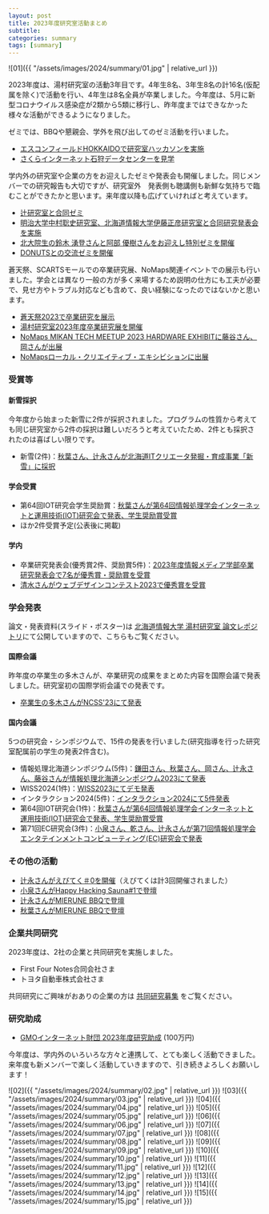 ```yaml
---
layout: post
title: 2023年度研究室活動まとめ
subtitle: 
categories: summary
tags: [summary]
---
```


![01]({{ "/assets/images/2024/summary/01.jpg" | relative_url }})

2023年度は、湯村研究室の活動3年目です。4年生8名、3年生8名の計16名(仮配属を除く)で活動を行い、4年生は8名全員が卒業しました。今年度は、5月に新型コロナウイルス感染症が2類から5類に移行し、昨年度まではできなかった様々な活動ができるようになりました。

ゼミでは、BBQや懇親会、学外を飛び出してのゼミ活動を行いました。

- [エスコンフィールドHOKKAIDOで研究室ハッカソンを実施](https://www.yumulab.org/event/2023/08/10/hackathon.html)
- [さくらインターネット石狩データセンターを見学](https://www.yumulab.org/event/2023/11/07/sakura.html)

学内外の研究室や企業の方をお迎えしたゼミや発表会も開催しました。同じメンバーでの研究報告も大切ですが、研究室外　発表側も聴講側も新鮮な気持ちで臨むことができたかと思います。来年度以降も広げていければと考えています。

- [辻研究室と合同ゼミ](https://twitter.com/yumulab/status/1673666277494104066)
- [明治大学中村聡史研究室、北海道情報大学伊藤正彦研究室と合同研究発表会を実施](https://www.yumulab.org/event/2023/08/07/joint.html)
- [北大院生の鈴木 湧登さんと阿部 優樹さんをお迎えし特別ゼミを開催](https://www.yumulab.org/event/2024/01/19/hcilab.html)
- [DONUTSとの交流ゼミを開催](https://www.yumulab.org/event/2023/10/24/donuts.html)


蒼天祭、SCARTSモールでの卒業研究展、NoMaps関連イベントでの展示も行いました。学会とは異なり一般の方が多く来場するため説明の仕方にも工夫が必要で、見せ方やトラブル対応なども含めて、良い経験になったのではないかと思います。

- [蒼天祭2023で卒業研究を展示](https://www.yumulab.org/event/2023/10/08/sotensai.html)
- [湯村研究室2023年度卒業研究展を開催](https://www.yumulab.org/event/2024/02/29/sotsuten.html)
- [NoMaps MIKAN TECH MEETUP 2023 HARDWARE EXHIBITに藤谷さん、岡さんが出展](https://www.yumulab.org/event/2023/09/17/mikantech.html)
- [NoMapsローカル・クリエイティブ・エキシビションに出展](https://www.yumulab.org/event/2024/02/23/nomaps.html)


### 受賞等
#### 新雪採択
今年度から始まった新雪に2件が採択されました。プログラムの性質から考えても同じ研究室から2件の採択は難しいだろうと考えていたため、2件とも採択されたのは喜ばしい限りです。

- 新雪(2件)：[秋葉さん、辻永さんが北海道ITクリエータ発掘・育成事業「新雪」に採択](https://www.yumulab.org/award/2023/10/18/shinsetsu.html)

#### 学会受賞
- 第64回IOT研究会学生奨励賞：[秋葉さんが第64回情報処理学会インターネットと運用技術(IOT)研究会で発表、学生奨励賞受賞](https://www.yumulab.org/award/2024/03/14/iot64.html)
- ほか2件受賞予定(公表後に掲載)

#### 学内
- 卒業研究発表会(優秀賞2件、奨励賞5件)：[2023年度情報メディア学部卒業研究発表会で7名が優秀賞・奨励賞を受賞](https://www.yumulab.org/award/2024/03/15/gradaward.html)
- [清水さんがウェブデザインコンテスト2023で優秀賞を受賞](https://www.yumulab.org/award/2023/06/01/wdc.html)

### 学会発表
論文・発表資料(スライド・ポスター)は [北海道情報大学 湯村研究室 論文レポジトリ](https://dl.yumulab.org/)にて公開していますので、こちらもご覧ください。

#### 国際会議
昨年度の卒業生の多木さんが、卒業研究の成果をまとめた内容を国際会議で発表しました。研究室初の国際学術会議での発表です。

- [卒業生の多木さんがNCSS'23にて発表](https://www.yumulab.org/conference/2023/12/01/ncss23.html)

#### 国内会議
5つの研究会・シンポジウムで、15件の発表を行いました(研究指導を行った研究室配属前の学生の発表2件含む)。

- 情報処理北海道シンポジウム(5件)：[鎌田さん、秋葉さん、岡さん、辻永さん、藤谷さんが情報処理北海道シンポジウム2023にて発表](https://www.yumulab.org/conference/2023/10/14/info2023.html)
- WISS2024(1件)：[WISS2023にてデモ発表](https://www.yumulab.org/conference/2023/12/01/wiss.html)
- インタラクション2024(5件)：[インタラクション2024にて5件発表](https://www.yumulab.org/conference/2024/03/08/i2024.html)
- 第64回IOT研究会(1件)：[秋葉さんが第64回情報処理学会インターネットと運用技術(IOT)研究会で発表、学生奨励賞受賞](https://www.yumulab.org/award/2024/03/14/iot64.html)
- 第71回EC研究会(3件)：[小泉さん、乾さん、辻永さんが第71回情報処理学会エンタテインメントコンピューティング(EC)研究会で発表](https://www.yumulab.org/conference/2024/03/19/ec71.html)


### その他の活動
- [辻永さんがえびてく＃0を開催](https://www.yumulab.org/event/2023/05/11/ebitech.html)（えびてくは計3回開催されました）
- [小泉さんがHappy Hacking Sauna#1で登壇](https://www.yumulab.org/event/2023/07/12/sauna.html)
- [辻永さんがMIERUNE BBQで登壇](https://www.yumulab.org/event/2023/07/27/mierunebbq03.html)
- [秋葉さんがMIERUNE BBQで登壇](https://www.yumulab.org/event/2023/09/29/mierunebbq04.html)


### 企業共同研究
2023年度は、2社の企業と共同研究を実施しました。

- First Four Notes合同会社さま
- トヨタ自動車株式会社さま

共同研究にご興味がおありの企業の方は [共同研究募集](https://www.yumulab.org/collaboration.html) をご覧ください。


### 研究助成
- [GMOインターネット財団 2023年度研究助成](https://www.gmof.or.jp/subsidies/2023/) (100万円)

今年度は、学内外のいろいろな方々と連携して、とても楽しく活動できました。来年度も新メンバーで楽しく活動していきますので、引き続きよろしくお願いします！

![02]({{ "/assets/images/2024/summary/02.jpg" | relative_url }})
![03]({{ "/assets/images/2024/summary/03.jpg" | relative_url }})
![04]({{ "/assets/images/2024/summary/04.jpg" | relative_url }})
![05]({{ "/assets/images/2024/summary/05.jpg" | relative_url }})
![06]({{ "/assets/images/2024/summary/06.jpg" | relative_url }})
![07]({{ "/assets/images/2024/summary/07.jpg" | relative_url }})
![08]({{ "/assets/images/2024/summary/08.jpg" | relative_url }})
![09]({{ "/assets/images/2024/summary/09.jpg" | relative_url }})
![10]({{ "/assets/images/2024/summary/10.jpg" | relative_url }})
![11]({{ "/assets/images/2024/summary/11.jpg" | relative_url }})
![12]({{ "/assets/images/2024/summary/12.jpg" | relative_url }})
![13]({{ "/assets/images/2024/summary/13.jpg" | relative_url }})
![14]({{ "/assets/images/2024/summary/14.jpg" | relative_url }})
![15]({{ "/assets/images/2024/summary/15.jpg" | relative_url }})
